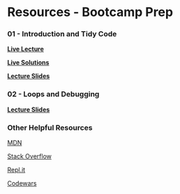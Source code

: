 # Resources - Bootcamp Prep

### 01 - Introduction and Tidy Code 

**[Live Lecture](https://youtu.be/siba3WNj2vg)**

**[Live Solutions](https://youtu.be/428qNkezyVw)**

**[Lecture Slides](notes/01_introductionAndTidyCode/itc.pdf)**

### 02 - Loops and Debugging 

<!-- **[Live Lecture](https://youtu.be/siba3WNj2vg)**

**[Live Solutions](https://youtu.be/428qNkezyVw)** -->

**[Lecture Slides](notes/02_loopsAndDebugging/02.Loops-and-Debugging.pdf)**

### Other Helpful Resources

[MDN](https://developer.mozilla.org/en-US/docs/Web/JavaScript)

[Stack Overflow](https://stackoverflow.com/)

[Repl.it](https://repl.it/)

[Codewars](https://www.codewars.com/)




